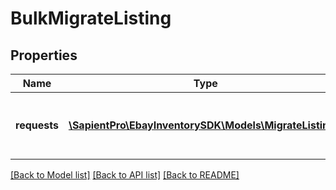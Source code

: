 # BulkMigrateListing

## Properties
| Name         | Type                                                                          | Description                                                                                                                                                          | Notes      |
|--------------|-------------------------------------------------------------------------------|----------------------------------------------------------------------------------------------------------------------------------------------------------------------|------------|
| **requests** | [**\SapientPro\EbayInventorySDK\Models\MigrateListing[]**](MigrateListing.md) | This is the base container of the &lt;strong&gt;bulkMigrateListings&lt;/strong&gt; request payload. One to five eBay listings will be included under this container. | [optional] |

[[Back to Model list]](../../README.md#documentation-for-models) [[Back to API list]](../../README.md#documentation-for-api-endpoints) [[Back to README]](../../README.md)

